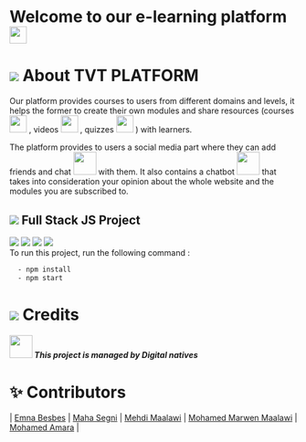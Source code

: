 # Welcome to our e-learning platform<img src = "https://raw.githubusercontent.com/MartinHeinz/MartinHeinz/master/wave.gif" width = 30px>

#  <img src="https://img.icons8.com/bubbles/50/000000/commercial.png"/> About TVT PLATFORM 

Our platform provides courses to users from different domains and levels, it helps the former to create their own modules and share resources (courses <img  height="30" src="https://img.icons8.com/offices/30/000000/courses.png"/> , videos <img  height="30" src="https://img.icons8.com/color/48/000000/video.png"/> , quizzes <img  height="30"  src="https://img.icons8.com/color/48/000000/question-group.png"/> ) with learners.

The platform provides to users a social media part where they can add friends and chat <img  height="40"  src="https://img.icons8.com/cute-clipart/64/000000/chat.png"/>  with them. It also contains a chatbot  <img height="40"  src="https://img.icons8.com/external-flaticons-lineal-color-flat-icons/64/000000/external-chatbot-live-streaming-flaticons-lineal-color-flat-icons.png"/> that takes into consideration your opinion about the whole website and the modules you are subscribed to. 

## <img src="https://img.icons8.com/color/48/000000/web-design.png"  /> Full Stack JS Project 
<div >
<img src="https://img.shields.io/badge/Express.js-000000?style=for-the-badge&logo=express&logoColor=white" />
<img src="https://img.shields.io/badge/Node.js-339933?style=for-the-badge&logo=nodedotjs&logoColor=white" />
<img src="https://img.shields.io/badge/React-20232A?style=for-the-badge&logo=react&logoColor=61DAFB" /> <img src="https://img.shields.io/badge/MongoDB-4EA94B?style=for-the-badge&logo=mongodb&logoColor=white" />
</div> 
To run this project, run the following command :

```bash
  - npm install 
  - npm start
```
# <div><img src="https://img.icons8.com/color/48/000000/certification.png"/> Credits
<h5><img height="40px"
src="https://img.icons8.com/color/48/000000/administrative-tools.png" /> This project is managed by Digital natives</h5></div>

# ✨ Contributors  
|        [Emna Besbes](https://github.com/EmnaBesbes)      |  [Maha Segni](https://github.com/MahaSegni)          |     [Mehdi Maalawi](https://github.com/MaalawiMahdi)      |  [Mohamed Marwen Maalawi](https://github.com/marwenmaalawi)        |    [Mohamed Amara](https://github.com/AmaraMed)        | 
